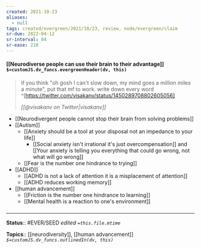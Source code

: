 ```yaml
---
created: 2021-10-23
aliases:
  - null
tags: created/evergreen/2021/10/23, review, node/evergreen/claim
sr-due: 2022-04-12
sr-interval: 84
sr-ease: 210
---
```


#### [[Neurodiverse people can use their brain to their advantage]] `$=customJS.dv_funcs.evergreenHeader(dv, this)`

> if you think "oh gosh I can't slow down, my mind goes a million miles a minute", put that mf to work. write down every word
> ^[https://twitter.com/visakanv/status/1450289708802605056]
> 
> <cite>[[@visakanv on Twitter|visakanv]]</cite>

- [[Neurodivergent people cannot stop their brain from solving problems]]
- [[Autism]]
    - [[Anxiety should be a tool at your disposal not an impedance to your life]]
        - [[Social anxiety isn't irrational it's just overcompensation]] and [[Your anxiety is telling you everything that could go wrong, not what will go wrong]]
    - [[Fear is the number one hindrance to trying]]
- [[ADHD]]
	- [[ADHD is not a lack of attention it is a misplacement of attention]]
	- [[ADHD reduces working memory]]
- [[human advancement]]
    - [[Friction is the number one hindrance to learning]]
    - [[Mental health is a reaction to one's environment]]

### <hr class="footnote"/>

**Status**:: #EVER/SEED 
*edited `=this.file.mtime`*

**Topics**:: [[neurodiversity]], [[human advancement]]
*`$=customJS.dv_funcs.outlinedIn(dv, this)`*

